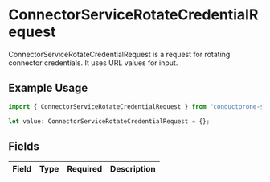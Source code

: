 # ConnectorServiceRotateCredentialRequest

ConnectorServiceRotateCredentialRequest is a request for rotating connector credentials. It uses URL values for input.

## Example Usage

```typescript
import { ConnectorServiceRotateCredentialRequest } from "conductorone-sdk-typescript/sdk/models/shared";

let value: ConnectorServiceRotateCredentialRequest = {};
```

## Fields

| Field       | Type        | Required    | Description |
| ----------- | ----------- | ----------- | ----------- |